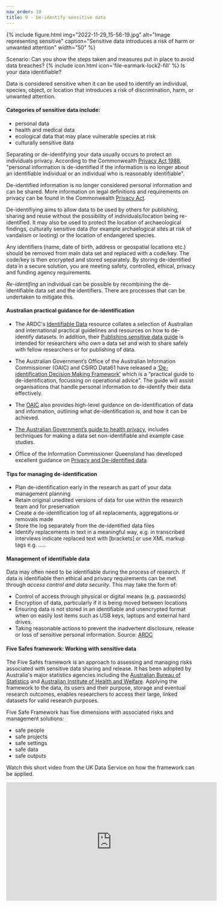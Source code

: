 ```yaml
---
nav_order: 10
title: 9 - De-identify sensitive data
---
```

{% include figure.html img="2022-11-29_15-56-19.jpg" alt="Image representing sensitive" caption="Sensitive data introduces a risk of harm or unwanted attention" width="50" %}

<div class="p-3 mb-2 bg-secondary text-white">Scenario: Can you show the steps taken and measures put in place to avoid data breaches? {% include icon.html icon='file-earmark-lock2-fill' %} Is your data identifiable?</div> 

Data is considered sensitive when it can be used to identify an individual, species, object, or location that introduces a risk of discrimination, harm, or unwanted attention. 

#### Categories of sensitive data include:

* personal data
* health and medical data 
* ecological data that may place vulnerable species at risk
* culturally sensitive data

Separating or de-identifying your data usually occurs to protect an individuals privacy.  According to the Commonwealth [Privacy Act 1988](https://www.legislation.gov.au/Details/C2016C00979), "personal information is de-identified if the information is no longer about an identifiable individual or an individual who is reasonably identifiable".  

De-identified information is no longer considered personal information and can be shared. More information on legal definitions and requirements on privacy can be found in the Commonwealth [Privacy Act](https://www.legislation.gov.au/Details/C2016C00979).

De-identifiying aims to allow data to be used by others for publishing, sharing and reuse without the possibility of individuals/location being re-identified. It may also be used to protect the location of archaeological findings, culturally sensitive data (for example archaelogical sites at risk of vandalism or looting) or the location of endangered species.  

Any identifiers (name, date of birth, address or geospatial locations etc.) should be removed from main data set and replaced with a code/key.  The code/key is then encrypted and stored separately. By storing de-identified data in a secure solution, you are meeting safety, controlled, ethical, privacy and funding agency requirements.  

*Re-identifing* an individual can be possible by recombining the de-identifiable data set and the identifiers. There are processes that can be undertaken to mitigate this.

#### Australian practical guidance for de-identification

- The ARDC's [Identifiable Data](https://ardc.edu.au/resource/identifiable-data/) resource collates a selection of Australian and international practical guidelines and resources on how to de-identify datasets. In addition, their [Publishing sensitive data guide](https://ardc.edu.au/resource/publishing-sensitive-data-guide/) is intended for researchers who *own* a data set and wish to share safely with fellow researchers or for publishing of data.

* The Australian Government’s Office of the Australian Information Commissioner (OAIC) and CSIRO Data61 have released a [‘De-identification Decision Making Framework’](https://www.oaic.gov.au/privacy/guidance-and-advice/de-identification-decision-making-framework) which is a “practical guide to de-identification, focussing on operational advice”.  The guide will assist organisations that handle personal information to de-identify their data effectively. 

* The [OAIC](https://www.oaic.gov.au/agencies-and-organisations/guides/de-identification-and-the-privacy-act) also provides high-level guidance on de-identification of data and information, outlining what de-identification is, and how it can be achieved. 

* [The Australian Government’s guide to health privacy](https://www.oaic.gov.au/privacy/guidance-and-advice/guide-to-health-privacy), includes techniques for making a data set non-identifiable and example case studies.
 
* Office of the Information Commissioner Queensland has developed excellent guidance on [Privacy and De-identified data](https://www.oic.qld.gov.au/guidelines/for-government/guidelines-privacy-principles/anonymity/privacy-and-de-identification).

#### Tips for managing de-identification 

* Plan de-identification early in the research as part of your data management planning
* Retain original unedited versions of data for use within the research team and for preservation
* Create a de-identification log of all replacements, aggregations or removals made
* Store the log separately from the de-identified data files
* Identify replacements in text in a meaningful way, e.g. in transcribed interviews indicate replaced text with [brackets] or use XML markup tags e.g. <anon>.....</anon>

#### Management of identifiable data

Data may often need to be identifiable during the process of research. If data is identifiable then ethical and privacy requirements can be met through *access control and data security*. This may take the form of:

* Control of access through physical or digital means (e.g. passwords)
* Encryption of data, particularly if it is being moved between locations
* Ensuring data is not stored in an identifiable and unencrypted format when on easily lost items such as USB keys, laptops and external hard drives.
* Taking reasonable actions to prevent the inadvertent disclosure, release or loss of sensitive personal information.
Source: [ARDC](https://ardc.edu.au/resource/identifiable-data/)

#### Five Safes framework: Working with sensitive data 

The Five Safes framework is an approach to assessing and managing risks associated with sensitive data sharing and release.  It has been adopted by Australia's major statistics agencies including the [Australian Bureau of Statistics](https://www.abs.gov.au/about/data-services/data-confidentiality-guide/five-safes-framework) and [Australian Institute of Health and Welfare](https://www.aihw.gov.au/about-our-data/data-governance/the-five-safes-framework). Applying the framework to the data, its users and their purpose, storage and eventual research outcomes, enables researchers to access their large, linked datasets for valid research purposes.

Five Safe Framework has five dimensions with associated risks and management solutions:
* safe people
* safe projects
* safe settings
* safe data
* safe outputs

Watch this short video from the UK Data Service on how the framework can be applied.
<iframe width="560" height="315" src="https://www.youtube.com/embed/Mln9T52mwj0" title="YouTube video player" frameborder="0" allow="accelerometer; autoplay; clipboard-write; encrypted-media; gyroscope; picture-in-picture" allowfullscreen></iframe>
